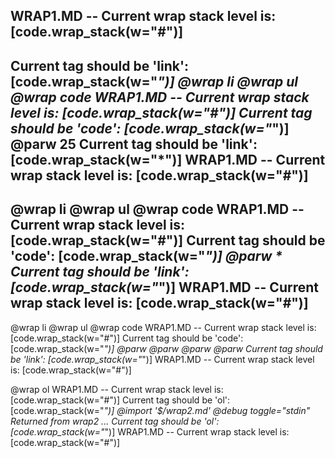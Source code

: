 WRAP1.MD -- Current wrap stack level is: [code.wrap_stack(w="#")]
-----------
Current tag should be 'link': [code.wrap_stack(w="*")]
@wrap li
@wrap ul
@wrap code
WRAP1.MD -- Current wrap stack level is: [code.wrap_stack(w="#")]
Current tag should be 'code': [code.wrap_stack(w="*")]
@parw 25
Current tag should be 'link': [code.wrap_stack(w="*")]
WRAP1.MD -- Current wrap stack level is: [code.wrap_stack(w="#")]
-----------
@wrap li
@wrap ul
@wrap code
WRAP1.MD -- Current wrap stack level is: [code.wrap_stack(w="#")]
Current tag should be 'code': [code.wrap_stack(w="*")]
@parw *
Current tag should be 'link': [code.wrap_stack(w="*")]
WRAP1.MD -- Current wrap stack level is: [code.wrap_stack(w="#")]
-----------
@wrap li
@wrap ul
@wrap code
WRAP1.MD -- Current wrap stack level is: [code.wrap_stack(w="#")]
Current tag should be 'code': [code.wrap_stack(w="*")]
@parw
@parw
@parw
@parw
Current tag should be 'link': [code.wrap_stack(w="*")]
WRAP1.MD -- Current wrap stack level is: [code.wrap_stack(w="#")]

@wrap ol
WRAP1.MD -- Current wrap stack level is: [code.wrap_stack(w="#")]
Current tag should be 'ol': [code.wrap_stack(w="*")]
@import '$/wrap2.md'
@debug toggle="stdin"
Returned from wrap2 ...
Current tag should be 'ol': [code.wrap_stack(w="*")]
WRAP1.MD -- Current wrap stack level is: [code.wrap_stack(w="#")]


